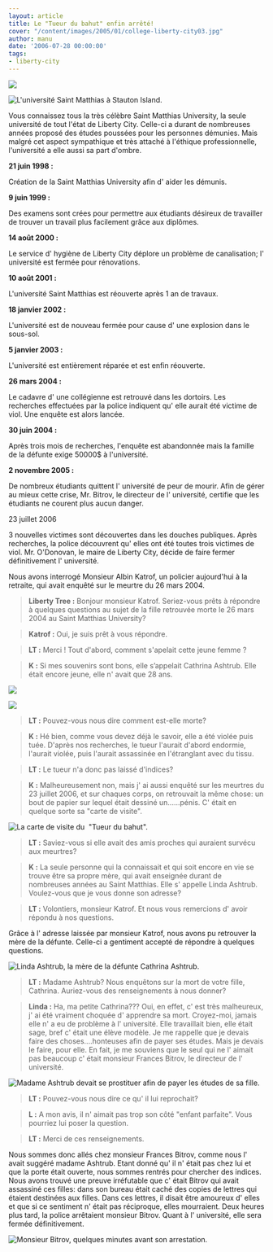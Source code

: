 ```yaml
---
layout: article
title: Le "Tueur du bahut" enfin arrêté!
cover: "/content/images/2005/01/college-liberty-city03.jpg"
author: manu
date: '2006-07-28 00:00:00'
tags:
- liberty-city
---
```


![](  /content/images/2005/01/college-liberty-city02.jpg)

![L'université Saint Matthias à Stauton Island.](  /content/images/2005/01/college-liberty-city.jpg)

Vous connaissez tous la très célèbre Saint Matthias University, la seule université de tout l'état de Liberty City. Celle-ci a durant de nombreuses années proposé des études poussées pour les personnes démunies. Mais malgré cet aspect sympathique et très attaché à l'éthique professionnelle, l'université a elle aussi sa part d'ombre.

**21 juin 1998 :**

Création de la Saint Matthias University afin d' aider les démunis.

**9 juin 1999 :**

Des examens sont crées pour permettre aux étudiants désireux de travailler de trouver un travail plus facilement grâce aux diplômes.

**14 août 2000 :**

Le service d' hygiène de Liberty City déplore un problème de canalisation; l' université est fermée pour rénovations.

**10 août 2001 :**

L'université Saint Matthias est réouverte après 1 an de travaux.

**18 janvier 2002 :**

L'université est de nouveau fermée pour cause d' une explosion dans le sous-sol.

**5 janvier 2003 :**

L'université est entièrement réparée et est enfin réouverte.

**26 mars 2004 :**

Le&nbsp;cadavre d' une collégienne est retrouvé dans les dortoirs. Les recherches effectuées par la police indiquent qu' elle aurait été victime de viol. Une enquête est alors lancée.

**30 juin 2004 :**

Après trois mois de recherches, l'enquête est abandonnée mais la famille de la défunte exige 50000$ à l'université.

**2 novembre 2005 :**

De nombreux étudiants quittent l' université de peur de mourir. Afin de gérer au mieux cette crise, Mr. Bitrov, le directeur de l' université, certifie que les étudiants ne courent plus aucun danger.

23 juillet 2006

3 nouvelles victimes sont découvertes dans les douches publiques. Après recherches, la police découvrent qu' elles ont été toutes trois victimes de viol. Mr. O'Donovan, le maire de Liberty City, décide de faire fermer définitivement l' université.

Nous avons interrogé Monsieur Albin Katrof, un policier aujourd'hui à la retraite, qui avait enquêté sur le meurtre du 26 mars 2004.

> **Liberty Tree :** Bonjour monsieur Katrof. Seriez-vous prêts à répondre à quelques questions au sujet de la fille retrouvée morte le 26 mars 2004 au Saint Matthias University?

> **Katrof :** Oui, je suis prêt à vous répondre.

> **LT :** Merci ! Tout d'abord, comment s'apelait cette jeune femme ?

> **K :** Si mes souvenirs sont bons, elle s’appelait Cathrina Ashtrub. Elle était encore jeune, elle n' avait que 28 ans.

![](  /content/images/2005/01/collegien-liberty-city.jpg)

![](  /content/images/2005/01/collegien-liberty-city02.jpg)

> **LT :** Pouvez-vous nous dire comment est-elle morte?

> **K :** Hé bien, comme vous devez déjà le savoir, elle a été violée puis tuée. D'après nos recherches, le tueur l'aurait d'abord endormie, l'aurait violée, puis l'aurait assassinée en l'étranglant avec du tissu.

> **LT :** Le tueur n'a donc pas laissé d'indices?

> **K :** Malheureusement non, mais j' ai aussi enquêté sur les meurtres du 23 juillet 2006, et sur chaques corps, on retrouvait la même chose: un bout de papier sur lequel était dessiné un......pénis. C' était en quelque sorte sa "carte de visite".

![La carte de visite du  "Tueur du bahut".](  /content/images/2005/01/carnet-dessin-frauduleux.jpg)

> **LT :** Saviez-vous si elle avait des amis proches qui auraient survécu aux meurtres?

> **K :** La seule personne qui la connaissait et qui soit encore en vie se trouve être sa propre mère, qui avait enseignée durant de nombreuses années au Saint Matthias. Elle s' appelle Linda Ashtrub. Voulez-vous que je vous donne son adresse?

> **LT :** Volontiers, monsieur Katrof. Et nous vous remercions d' avoir répondu à nos questions.

Grâce à l' adresse laissée par monsieur Katrof, nous avons pu retrouver la mère de la défunte. Celle-ci a gentiment accepté de répondre à quelques questions.

![Linda Ashtrub, la mère de la défunte Cathrina Ashtrub.](  /content/images/2005/01/femme-ex-collegienne.jpg)

> **LT :** Madame Ashtrub? Nous enquêtons sur la mort de votre fille, Cathrina. Auriez-vous des renseignements à nous donner?

> **Linda :** Ha, ma petite Cathrina??? Oui, en effet, c' est très malheureux, j' ai été vraiment choquée d' apprendre sa mort. Croyez-moi, jamais elle n' a eu de problème à l' université. Elle travaillait bien, elle était sage, bref c' était une élève modèle. Je me rappelle que je devais faire des choses....honteuses afin de payer ses études. Mais je devais le faire, pour elle. En fait, je me souviens que le seul qui ne l' aimait pas beaucoup c' était monsieur Frances Bitrov, le directeur de l' université.

![Madame Ashtrub devait se prostituer afin de payer les études de sa fille.](  /content/images/2005/01/prostitution-ann_es-90.jpg)

> **LT :** Pouvez-vous nous dire ce qu' il lui reprochait?

> **L :** A mon avis, il n' aimait pas trop son côté "enfant parfaite". Vous pourriez lui poser la question.

> **LT :** Merci de ces renseignements.

Nous sommes donc allés chez monsieur Frances Bitrov, comme nous l' avait suggéré madame Ashtrub. Etant donné qu' il n' était pas chez lui et que la porte était ouverte, nous sommes rentrés pour chercher des indices. Nous avons trouvé une preuve irréfutable que c' était Bitrov qui avait assassiné ces filles: dans son bureau était caché des copies de&nbsp;lettres qui étaient destinées aux filles. Dans ces lettres, il disait être amoureux d' elles et que si ce sentiment n' était pas réciproque, elles mourraient.&nbsp;Deux heures plus tard, la police arrêtaient monsieur Bitrov. Quant à l' université, elle sera fermée définitivement.

![Monsieur Bitrov, quelques minutes avant son arrestation.](  /content/images/2005/01/directeur-college-liberty.jpg)

<!--kg-card-end: markdown-->
